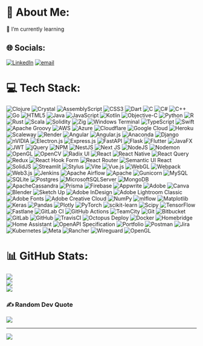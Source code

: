 # 💫 About Me:
🌱 I’m currently learning<br>


## 🌐 Socials:
[![LinkedIn](https://img.shields.io/badge/LinkedIn-%230077B5.svg?logo=linkedin&logoColor=white)](https://linkedin.com/in/afroz-aman-953a85182/) [![email](https://img.shields.io/badge/Email-D14836?logo=gmail&logoColor=white)](mailto:afrozaman123@gmail.com) 

# 💻 Tech Stack:
![Clojure](https://img.shields.io/badge/Clojure-%23Clojure.svg?style=plastic&logo=Clojure&logoColor=Clojure) ![Crystal](https://img.shields.io/badge/crystal-%23000000.svg?style=plastic&logo=crystal&logoColor=white) ![AssemblyScript](https://img.shields.io/badge/assembly%20script-%23000000.svg?style=plastic&logo=assemblyscript&logoColor=white) ![CSS3](https://img.shields.io/badge/css3-%231572B6.svg?style=plastic&logo=css3&logoColor=white) ![Dart](https://img.shields.io/badge/dart-%230175C2.svg?style=plastic&logo=dart&logoColor=white) ![C](https://img.shields.io/badge/c-%2300599C.svg?style=plastic&logo=c&logoColor=white) ![C#](https://img.shields.io/badge/c%23-%23239120.svg?style=plastic&logo=csharp&logoColor=white) ![C++](https://img.shields.io/badge/c++-%2300599C.svg?style=plastic&logo=c%2B%2B&logoColor=white) ![Go](https://img.shields.io/badge/go-%2300ADD8.svg?style=plastic&logo=go&logoColor=white) ![HTML5](https://img.shields.io/badge/html5-%23E34F26.svg?style=plastic&logo=html5&logoColor=white) ![Java](https://img.shields.io/badge/java-%23ED8B00.svg?style=plastic&logo=openjdk&logoColor=white) ![JavaScript](https://img.shields.io/badge/javascript-%23323330.svg?style=plastic&logo=javascript&logoColor=%23F7DF1E) ![Kotlin](https://img.shields.io/badge/kotlin-%237F52FF.svg?style=plastic&logo=kotlin&logoColor=white) ![Objective-C](https://img.shields.io/badge/OBJECTIVE--C-%233A95E3.svg?style=plastic&logo=apple&logoColor=white) ![Python](https://img.shields.io/badge/python-3670A0?style=plastic&logo=python&logoColor=ffdd54) ![R](https://img.shields.io/badge/r-%23276DC3.svg?style=plastic&logo=r&logoColor=white) ![Rust](https://img.shields.io/badge/rust-%23000000.svg?style=plastic&logo=rust&logoColor=white) ![Scala](https://img.shields.io/badge/scala-%23DC322F.svg?style=plastic&logo=scala&logoColor=white) ![Solidity](https://img.shields.io/badge/Solidity-%23363636.svg?style=plastic&logo=solidity&logoColor=white) ![Zig](https://img.shields.io/badge/Zig-%23F7A41D.svg?style=plastic&logo=zig&logoColor=white) ![Windows Terminal](https://img.shields.io/badge/Windows%20Terminal-%234D4D4D.svg?style=plastic&logo=windows-terminal&logoColor=white) ![TypeScript](https://img.shields.io/badge/typescript-%23007ACC.svg?style=plastic&logo=typescript&logoColor=white) ![Swift](https://img.shields.io/badge/swift-F54A2A?style=plastic&logo=swift&logoColor=white) ![Apache Groovy](https://img.shields.io/badge/Apache%20Groovy-4298B8.svg?style=plastic&logo=Apache+Groovy&logoColor=white) ![AWS](https://img.shields.io/badge/AWS-%23FF9900.svg?style=plastic&logo=amazon-aws&logoColor=white) ![Azure](https://img.shields.io/badge/azure-%230072C6.svg?style=plastic&logo=microsoftazure&logoColor=white) ![Cloudflare](https://img.shields.io/badge/Cloudflare-F38020?style=plastic&logo=Cloudflare&logoColor=white) ![Google Cloud](https://img.shields.io/badge/GoogleCloud-%234285F4.svg?style=plastic&logo=google-cloud&logoColor=white) ![Heroku](https://img.shields.io/badge/heroku-%23430098.svg?style=plastic&logo=heroku&logoColor=white) ![Scaleway](https://img.shields.io/badge/SCALEWAY-%234f0599.svg?style=plastic&logo=scaleway&logoColor=white) ![Render](https://img.shields.io/badge/Render-%46E3B7.svg?style=plastic&logo=render&logoColor=white) ![Angular](https://img.shields.io/badge/angular-%23DD0031.svg?style=plastic&logo=angular&logoColor=white) ![Angular.js](https://img.shields.io/badge/angular.js-%23E23237.svg?style=plastic&logo=angularjs&logoColor=white) ![Anaconda](https://img.shields.io/badge/Anaconda-%2344A833.svg?style=plastic&logo=anaconda&logoColor=white) ![Django](https://img.shields.io/badge/django-%23092E20.svg?style=plastic&logo=django&logoColor=white) ![nVIDIA](https://img.shields.io/badge/cuda-000000.svg?style=plastic&logo=nVIDIA&logoColor=green) ![Electron.js](https://img.shields.io/badge/Electron-191970?style=plastic&logo=Electron&logoColor=white) ![Express.js](https://img.shields.io/badge/express.js-%23404d59.svg?style=plastic&logo=express&logoColor=%2361DAFB) ![FastAPI](https://img.shields.io/badge/FastAPI-005571?style=plastic&logo=fastapi) ![Flask](https://img.shields.io/badge/flask-%23000.svg?style=plastic&logo=flask&logoColor=white) ![Flutter](https://img.shields.io/badge/Flutter-%2302569B.svg?style=plastic&logo=Flutter&logoColor=white) ![JavaFX](https://img.shields.io/badge/javafx-%23FF0000.svg?style=plastic&logo=javafx&logoColor=white) ![JWT](https://img.shields.io/badge/JWT-black?style=plastic&logo=JSON%20web%20tokens) ![jQuery](https://img.shields.io/badge/jquery-%230769AD.svg?style=plastic&logo=jquery&logoColor=white) ![NPM](https://img.shields.io/badge/NPM-%23CB3837.svg?style=plastic&logo=npm&logoColor=white) ![NestJS](https://img.shields.io/badge/nestjs-%23E0234E.svg?style=plastic&logo=nestjs&logoColor=white) ![Next JS](https://img.shields.io/badge/Next-black?style=plastic&logo=next.js&logoColor=white) ![NodeJS](https://img.shields.io/badge/node.js-6DA55F?style=plastic&logo=node.js&logoColor=white) ![Nodemon](https://img.shields.io/badge/NODEMON-%23323330.svg?style=plastic&logo=nodemon&logoColor=%BBDEAD) ![OpenGL](https://img.shields.io/badge/OpenGL-%23FFFFFF.svg?style=plastic&logo=opengl) ![OpenCV](https://img.shields.io/badge/opencv-%23white.svg?style=plastic&logo=opencv&logoColor=white) ![Radix UI](https://img.shields.io/badge/radix%20ui-161618.svg?style=plastic&logo=radix-ui&logoColor=white) ![React](https://img.shields.io/badge/react-%2320232a.svg?style=plastic&logo=react&logoColor=%2361DAFB) ![React Native](https://img.shields.io/badge/react_native-%2320232a.svg?style=plastic&logo=react&logoColor=%2361DAFB) ![React Query](https://img.shields.io/badge/-React%20Query-FF4154?style=plastic&logo=react%20query&logoColor=white) ![Redux](https://img.shields.io/badge/redux-%23593d88.svg?style=plastic&logo=redux&logoColor=white) ![React Hook Form](https://img.shields.io/badge/React%20Hook%20Form-%23EC5990.svg?style=plastic&logo=reacthookform&logoColor=white) ![React Router](https://img.shields.io/badge/React_Router-CA4245?style=plastic&logo=react-router&logoColor=white) ![Semantic UI React](https://img.shields.io/badge/Semantic%20UI%20React-%2335BDB2.svg?style=plastic&logo=SemanticUIReact&logoColor=white) ![SolidJS](https://img.shields.io/badge/SolidJS-2c4f7c?style=plastic&logo=solid&logoColor=c8c9cb) ![Streamlit](https://img.shields.io/badge/Streamlit-%23FE4B4B.svg?style=plastic&logo=streamlit&logoColor=white) ![Stylus](https://img.shields.io/badge/stylus-%23ff6347.svg?style=plastic&logo=stylus&logoColor=white) ![Vite](https://img.shields.io/badge/vite-%23646CFF.svg?style=plastic&logo=vite&logoColor=white) ![Vue.js](https://img.shields.io/badge/vue.js-%2335495e.svg?style=plastic&logo=vuedotjs&logoColor=%234FC08D) ![WebGL](https://img.shields.io/badge/WebGL-990000?logo=webgl&logoColor=white&style=plastic) ![Webpack](https://img.shields.io/badge/webpack-%238DD6F9.svg?style=plastic&logo=webpack&logoColor=black) ![Web3.js](https://img.shields.io/badge/web3.js-F16822?style=plastic&logo=web3.js&logoColor=white) ![Jenkins](https://img.shields.io/badge/jenkins-%232C5263.svg?style=plastic&logo=jenkins&logoColor=white) ![Apache Airflow](https://img.shields.io/badge/Apache%20Airflow-017CEE?style=plastic&logo=Apache%20Airflow&logoColor=white) ![Apache](https://img.shields.io/badge/apache-%23D42029.svg?style=plastic&logo=apache&logoColor=white) ![Gunicorn](https://img.shields.io/badge/gunicorn-%298729.svg?style=plastic&logo=gunicorn&logoColor=white) ![MySQL](https://img.shields.io/badge/mysql-4479A1.svg?style=plastic&logo=mysql&logoColor=white) ![SQLite](https://img.shields.io/badge/sqlite-%2307405e.svg?style=plastic&logo=sqlite&logoColor=white) ![Postgres](https://img.shields.io/badge/postgres-%23316192.svg?style=plastic&logo=postgresql&logoColor=white) ![MicrosoftSQLServer](https://img.shields.io/badge/Microsoft%20SQL%20Server-CC2927?style=plastic&logo=microsoft%20sql%20server&logoColor=white) ![MongoDB](https://img.shields.io/badge/MongoDB-%234ea94b.svg?style=plastic&logo=mongodb&logoColor=white) ![ApacheCassandra](https://img.shields.io/badge/cassandra-%231287B1.svg?style=plastic&logo=apache-cassandra&logoColor=white) ![Prisma](https://img.shields.io/badge/Prisma-3982CE?style=plastic&logo=Prisma&logoColor=white) ![Firebase](https://img.shields.io/badge/firebase-a08021?style=plastic&logo=firebase&logoColor=ffcd34) ![Appwrite](https://img.shields.io/badge/Appwrite-%23FD366E.svg?style=plastic&logo=appwrite&logoColor=white) ![Adobe](https://img.shields.io/badge/adobe-%23FF0000.svg?style=plastic&logo=adobe&logoColor=white) ![Canva](https://img.shields.io/badge/Canva-%2300C4CC.svg?style=plastic&logo=Canva&logoColor=white) ![Blender](https://img.shields.io/badge/blender-%23F5792A.svg?style=plastic&logo=blender&logoColor=white) ![Sketch Up](https://img.shields.io/badge/SketchUp-005F9E?style=plastic&logo=sketchup&logoColor=white) ![Adobe InDesign](https://img.shields.io/badge/Adobe%20InDesign-49021F?style=plastic&logo=adobeindesign&logoColor=FF3366) ![Adobe Lightroom Classic](https://img.shields.io/badge/Adobe%20Lightroom%20Classic-31A8FF.svg?style=plastic&logo=Adobe%20Lightroom%20Classic&logoColor=white) ![Adobe Fonts](https://img.shields.io/badge/Adobe%20Fonts-000B1D.svg?style=plastic&logo=Adobe%20Fonts&logoColor=white) ![Adobe Creative Cloud](https://img.shields.io/badge/Adobe%20Creative%20Cloud-DA1F26.svg?style=plastic&logo=Adobe%20Creative%20Cloud&logoColor=white) ![NumPy](https://img.shields.io/badge/numpy-%23013243.svg?style=plastic&logo=numpy&logoColor=white) ![mlflow](https://img.shields.io/badge/mlflow-%23d9ead3.svg?style=plastic&logo=numpy&logoColor=blue) ![Matplotlib](https://img.shields.io/badge/Matplotlib-%23ffffff.svg?style=plastic&logo=Matplotlib&logoColor=black) ![Keras](https://img.shields.io/badge/Keras-%23D00000.svg?style=plastic&logo=Keras&logoColor=white) ![Pandas](https://img.shields.io/badge/pandas-%23150458.svg?style=plastic&logo=pandas&logoColor=white) ![Plotly](https://img.shields.io/badge/Plotly-%233F4F75.svg?style=plastic&logo=plotly&logoColor=white) ![PyTorch](https://img.shields.io/badge/PyTorch-%23EE4C2C.svg?style=plastic&logo=PyTorch&logoColor=white) ![scikit-learn](https://img.shields.io/badge/scikit--learn-%23F7931E.svg?style=plastic&logo=scikit-learn&logoColor=white) ![Scipy](https://img.shields.io/badge/SciPy-%230C55A5.svg?style=plastic&logo=scipy&logoColor=%white) ![TensorFlow](https://img.shields.io/badge/TensorFlow-%23FF6F00.svg?style=plastic&logo=TensorFlow&logoColor=white) ![Fastlane](https://img.shields.io/badge/fastlane-%2382bd4e.svg?style=plastic&logo=fastlane&logoColor=black) ![GitLab CI](https://img.shields.io/badge/gitlab%20CI-%23181717.svg?style=plastic&logo=gitlab&logoColor=white) ![GitHub Actions](https://img.shields.io/badge/github%20actions-%232671E5.svg?style=plastic&logo=githubactions&logoColor=white) ![TeamCity](https://img.shields.io/badge/teamcity-000000.svg?style=plastic&logo=teamcity&logoColor=white) ![Git](https://img.shields.io/badge/git-%23F05033.svg?style=plastic&logo=git&logoColor=white) ![Bitbucket](https://img.shields.io/badge/bitbucket-%230047B3.svg?style=plastic&logo=bitbucket&logoColor=white) ![GitLab](https://img.shields.io/badge/gitlab-%23181717.svg?style=plastic&logo=gitlab&logoColor=white) ![GitHub](https://img.shields.io/badge/github-%23121011.svg?style=plastic&logo=github&logoColor=white) ![TravisCI](https://img.shields.io/badge/travis%20ci-%232B2F33.svg?style=plastic&logo=travis&logoColor=white) ![Octopus Deploy](https://img.shields.io/badge/octopus%20deploy-0D80D8?style=plastic&logo=octopusdeploy&logoColor=white) ![Docker](https://img.shields.io/badge/docker-%230db7ed.svg?style=plastic&logo=docker&logoColor=white) ![Homebridge](https://img.shields.io/badge/homebridge-%23491F59.svg?style=plastic&logo=homebridge&logoColor=white) ![Home Assistant](https://img.shields.io/badge/home%20assistant-%2341BDF5.svg?style=plastic&logo=home-assistant&logoColor=white) ![OpenAPI Specification](https://img.shields.io/badge/openapiinitiative-%23000000.svg?style=plastic&logo=openapiinitiative&logoColor=white) ![Portfolio](https://img.shields.io/badge/Portfolio-%23000000.svg?style=plastic&logo=firefox&logoColor=#FF7139) ![Postman](https://img.shields.io/badge/Postman-FF6C37?style=plastic&logo=postman&logoColor=white) ![Jira](https://img.shields.io/badge/jira-%230A0FFF.svg?style=plastic&logo=jira&logoColor=white) ![Kubernetes](https://img.shields.io/badge/kubernetes-%23326ce5.svg?style=plastic&logo=kubernetes&logoColor=white) ![Meta](https://img.shields.io/badge/Meta-%230467DF.svg?style=plastic&logo=Meta&logoColor=white) ![Rancher](https://img.shields.io/badge/rancher-%230075A8.svg?style=plastic&logo=rancher&logoColor=white) ![Wireguard](https://img.shields.io/badge/wireguard-%2388171A.svg?style=plastic&logo=wireguard&logoColor=white) ![OpenGL](https://img.shields.io/badge/OpenGL-white?logo=OpenGL&style=plastic)
# 📊 GitHub Stats:
![](https://github-readme-stats.vercel.app/api?username=adevstack&theme=gotham&hide_border=false&include_all_commits=true&count_private=true)<br/>
![](https://nirzak-streak-stats.vercel.app/?user=adevstack&theme=gotham&hide_border=false)<br/>
![](https://github-readme-stats.vercel.app/api/top-langs/?username=adevstack&theme=gotham&hide_border=false&include_all_commits=true&count_private=true&layout=compact)

### ✍️ Random Dev Quote
![](https://quotes-github-readme.vercel.app/api?type=horizontal&theme=dark)

---
[![](https://visitcount.itsvg.in/api?id=adevstack&icon=0&color=0)](https://visitcount.itsvg.in)

<!-- Proudly created with GPRM ( https://gprm.itsvg.in ) -->
